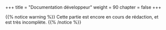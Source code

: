 +++
title = "Documentation développeur"
weight = 90
chapter = false
+++

{{% notice warning %}}
Cette partie est encore en cours de rédaction, et est très incomplète.
{{% /notice %}}
